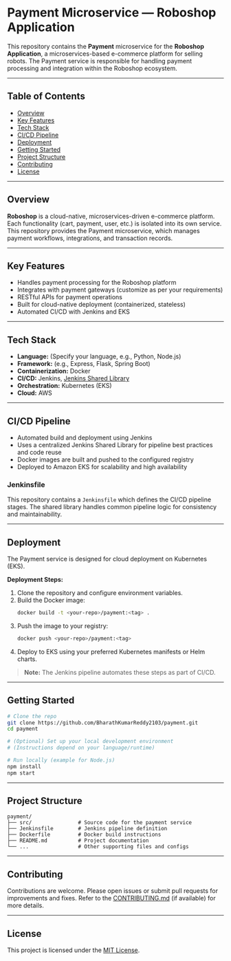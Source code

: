 # Payment Microservice — Roboshop Application

This repository contains the **Payment** microservice for the **Roboshop Application**, a microservices-based e-commerce platform for selling robots. The Payment service is responsible for handling payment processing and integration within the Roboshop ecosystem.

---

## Table of Contents

- [Overview](#overview)
- [Key Features](#key-features)
- [Tech Stack](#tech-stack)
- [CI/CD Pipeline](#cicd-pipeline)
- [Deployment](#deployment)
- [Getting Started](#getting-started)
- [Project Structure](#project-structure)
- [Contributing](#contributing)
- [License](#license)

---

## Overview

**Roboshop** is a cloud-native, microservices-driven e-commerce platform. Each functionality (cart, payment, user, etc.) is isolated into its own service. This repository provides the Payment microservice, which manages payment workflows, integrations, and transaction records.

---

## Key Features

- Handles payment processing for the Roboshop platform
- Integrates with payment gateways (customize as per your requirements)
- RESTful APIs for payment operations
- Built for cloud-native deployment (containerized, stateless)
- Automated CI/CD with Jenkins and EKS

---

## Tech Stack

- **Language:** (Specify your language, e.g., Python, Node.js)
- **Framework:** (e.g., Express, Flask, Spring Boot)
- **Containerization:** Docker
- **CI/CD:** Jenkins, [Jenkins Shared Library](https://github.com/BharathKumarReddy2103/jenkins-shared-library)
- **Orchestration:** Kubernetes (EKS)
- **Cloud:** AWS

---

## CI/CD Pipeline

- Automated build and deployment using Jenkins
- Uses a centralized Jenkins Shared Library for pipeline best practices and code reuse
- Docker images are built and pushed to the configured registry
- Deployed to Amazon EKS for scalability and high availability

### Jenkinsfile

This repository contains a `Jenkinsfile` which defines the CI/CD pipeline stages. The shared library handles common pipeline logic for consistency and maintainability.

---

## Deployment

The Payment service is designed for cloud deployment on Kubernetes (EKS).

**Deployment Steps:**
1. Clone the repository and configure environment variables.
2. Build the Docker image:
   ```bash
   docker build -t <your-repo>/payment:<tag> .
   ```
3. Push the image to your registry:
   ```bash
   docker push <your-repo>/payment:<tag>
   ```
4. Deploy to EKS using your preferred Kubernetes manifests or Helm charts.

> **Note:** The Jenkins pipeline automates these steps as part of CI/CD.

---

## Getting Started

```bash
# Clone the repo
git clone https://github.com/BharathKumarReddy2103/payment.git
cd payment

# (Optional) Set up your local development environment
# (Instructions depend on your language/runtime)

# Run locally (example for Node.js)
npm install
npm start
```

---

## Project Structure

```
payment/
├── src/               # Source code for the payment service
├── Jenkinsfile        # Jenkins pipeline definition
├── Dockerfile         # Docker build instructions
├── README.md          # Project documentation
└── ...                # Other supporting files and configs
```

---

## Contributing

Contributions are welcome. Please open issues or submit pull requests for improvements and fixes. Refer to the [CONTRIBUTING.md](CONTRIBUTING.md) (if available) for more details.

---

## License

This project is licensed under the [MIT License](LICENSE).
